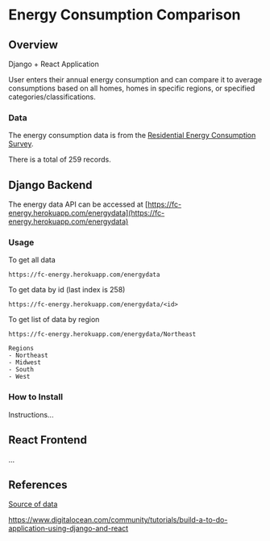 # Energy Consumption Comparison

## Overview
Django + React Application

User enters their annual energy consumption and can compare it to average consumptions based on all homes, homes in specific regions, or specified categories/classifications. 

### Data
The energy consumption data is from the [Residential Energy Consumption Survey](https://www.eia.gov/consumption/residential/data/2015/index.php?view=consumption#summary).

There is a total of 259 records.

## Django Backend
The energy data API can be accessed at [https://fc-energy.herokuapp.com/energydata](https://fc-energy.herokuapp.com/energydata)

### Usage
To get all data
```
https://fc-energy.herokuapp.com/energydata
```
To get data by id (last index is 258)
```
https://fc-energy.herokuapp.com/energydata/<id>
```
To get list of data by region
```
https://fc-energy.herokuapp.com/energydata/Northeast
```
    Regions
    - Northeast
    - Midwest
    - South
    - West

### How to Install
Instructions...

## React Frontend
...


## References
[Source of data](https://www.eia.gov/consumption/residential/data/2015/index.php?view=consumption#summary)

https://www.digitalocean.com/community/tutorials/build-a-to-do-application-using-django-and-react